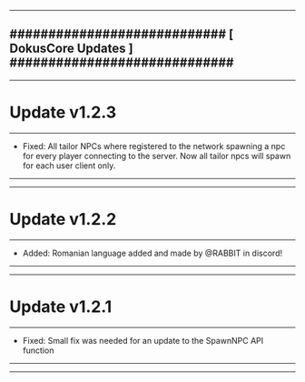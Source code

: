 --------------------------------------------------------------------------------
############################ [ DokusCore Updates ] #############################
--------------------------------------------------------------------------------
--------------------------------------------------------------------------------
# Update v1.2.3
--------------------------------------------------------------------------------
- Fixed: All tailor NPCs where registered to the network spawning a npc for
  every player connecting to the server. Now all tailor npcs will spawn for each
  user client only.
--------------------------------------------------------------------------------
--------------------------------------------------------------------------------
# Update v1.2.2
--------------------------------------------------------------------------------
- Added: Romanian language added and made by @RABBIT in discord!
--------------------------------------------------------------------------------
--------------------------------------------------------------------------------
# Update v1.2.1
--------------------------------------------------------------------------------
- Fixed: Small fix was needed for an update to the SpawnNPC API function
--------------------------------------------------------------------------------
--------------------------------------------------------------------------------
